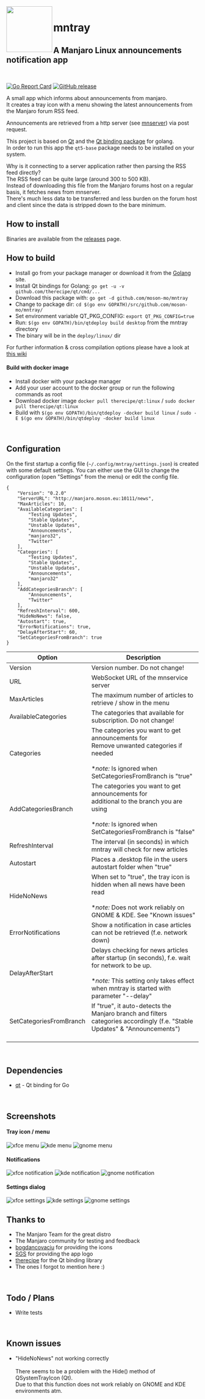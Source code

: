 <img src="https://raw.githubusercontent.com/moson-mo/mntray/master/assets/images/mntray.png?inline=true"  align="left" width="120" />

# mntray
## A Manjaro Linux announcements notification app
</br>

[![Go Report Card](https://goreportcard.com/badge/github.com/moson-mo/mntray)](https://goreportcard.com/report/github.com/moson-mo/mntray)
[![GitHub release](https://img.shields.io/github/v/tag/moson-mo/mntray.svg?label=release&sort=semver)](https://github.com/moson-mo/mntray/releases)

A small app which informs about announcements from manjaro.\
It creates a tray icon with a menu showing the latest announcements from the Manjaro forum RSS feed.

Announcements are retrieved from a http server (see [mnserver](https://github.com/moson-mo/mnserver/)) via post request.

This project is based on [Qt](https://www.qt.io) and the [Qt binding package](https://github.com/therecipe/qt) for golang.\
In order to run this app the `qt5-base` package needs to be installed on your system.

Why is it connecting to a server application rather then parsing the RSS feed directly?\
The RSS feed can be quite large (around 300 to 500 KB).\
Instead of downloading this file from the Manjaro forums host on a regular basis, it fetches news from mnserver.\
There's much less data to be transferred and less burden on the forum host and client since the data is stripped down to the bare minimum.
</br>

## How to install

Binaries are available from the [releases](https://github.com/moson-mo/mntray/releases) page.
</br>

## How to build

* Install go from your package manager or download it from the [Golang](https://golang.org/dl/) site. 
* Install Qt bindings for Golang: `go get -u -v github.com/therecipe/qt/cmd/...`
* Download this package with: `go get -d github.com/moson-mo/mntray`
* Change to package dir: `cd $(go env GOPATH)/src/github.com/moson-mo/mntray/`
* Set environment variable QT_PKG_CONFIG: `export QT_PKG_CONFIG=true`
* Run: `$(go env GOPATH)/bin/qtdeploy build desktop` from the mntray directory
* The binary will be in the `deploy/linux/` dir

For further information & cross compilation options please have a look at [this wiki](https://github.com/therecipe/qt/wiki)

#### Build with docker image

* Install docker with your package manager
* Add your user account to the docker group or run the following commands as root
* Download docker image `docker pull therecipe/qt:linux` / `sudo docker pull therecipe/qt:linux`
* Build with `$(go env GOPATH)/bin/qtdeploy -docker build linux` / `sudo -E $(go env GOPATH)/bin/qtdeploy -docker build linux`
</br>

## Configuration

On the first startup a config file (`~/.config/mntray/settings.json`) is created with some default settings.
You can either use the GUI to change the configuration (open "Settings" from the menu) or edit the config file.

```
{
	"Version": "0.2.0"
	"ServerURL": "http://manjaro.moson.eu:10111/news",
	"MaxArticles": 10,
	"AvailableCategories": [
		"Testing Updates",
		"Stable Updates",
		"Unstable Updates",
		"Announcements",
		"manjaro32",
		"Twitter"
	],
	"Categories": [
		"Testing Updates",
		"Stable Updates",
		"Unstable Updates",
		"Announcements",
		"manjaro32"
	],
	"AddCategoriesBranch": [
		"Announcements",
		"Twitter"
	],
	"RefreshInterval": 600,
	"HideNoNews": false,
	"Autostart": true,
	"ErrorNotifications": true,
	"DelayAfterStart": 60,
	"SetCategoriesFromBranch": true
}
```

Option | Description
--- | ---
Version| Version number. Do not change!|
URL| WebSocket URL of the mnservice server|
MaxArticles| The maximum number of articles to retrieve / show in the menu|
AvailableCategories| The categories that available for subscription. Do not change!|
Categories| The categories you want to get announcements for</br>Remove unwanted categories if needed</br></br>**note:* Is ignored when SetCategoriesFromBranch is "true"|
AddCategoriesBranch| The categories you want to get announcements for</br>additional to the branch you are using</br></br>**note:* Is ignored when SetCategoriesFromBranch is "false"|
RefreshInterval| The interval (in seconds) in which mntray will check for new articles|
Autostart| Places a .desktop file in the users autostart folder when "true"|
HideNoNews| When set to "true", the tray icon is hidden when all news have been read</br></br>**note:* Does not work reliably on GNOME & KDE. See "Known issues"|
ErrorNotifications| Show a notification in case articles can not be retrieved (f.e. network down)|
DelayAfterStart| Delays checking for news articles after startup (in seconds), f.e. wait for network to be up.</br></br> **note:* This setting only takes effect when mntray is started with parameter "--delay"|
SetCategoriesFromBranch| If "true", it auto-detects the Manjaro branch and filters categories accordingly (f.e. "Stable Updates" & "Announcements")</br></br>|

</br>

## Dependencies

* [qt](https://github.com/therecipe/qt) - Qt binding for Go
</br>

## Screenshots

#### Tray icon / menu

![xfce menu](https://github.com/moson-mo/mntray/raw/master/screenshots/xfce_menu.png?inline=true)
![kde menu](https://github.com/moson-mo/mntray/raw/master/screenshots/kde_menu.png?inline=true)
![gnome menu](https://github.com/moson-mo/mntray/raw/master/screenshots/gnome_menu.png?inline=true)

#### Notifications

![xfce notification](https://github.com/moson-mo/mntray/raw/master/screenshots/xfce_notification.png?inline=true)
![kde notification](https://github.com/moson-mo/mntray/raw/master/screenshots/kde_notification.png?inline=true)
![gnome notification](https://github.com/moson-mo/mntray/raw/master/screenshots/gnome_notification.png?inline=true)
</br>

#### Settings dialog

![xfce settings](https://github.com/moson-mo/mntray/raw/master/screenshots/xfce_settings.png?inline=true)
![kde settings](https://github.com/moson-mo/mntray/raw/master/screenshots/kde_settings.png?inline=true)
![gnome settings](https://github.com/moson-mo/mntray/raw/master/screenshots/gnome_settings.png?inline=true)
</br>

## Thanks to

* The Manjaro Team for the great distro
* The Manjaro community for testing and feedback
* [bogdancovaciu](https://github.com/bogdancovaciu) for providing the icons
* [SGS](https://github.com/sgse) for providing the app logo
* [therecipe](https://github.com/therecipe) for the Qt binding library
* The ones I forgot to mention here :)
</br>

## Todo / Plans

* Write tests
</br>

## Known issues

* "HideNoNews" not working correctly\
\
There seems to be a problem with the Hide() method of QSystemTrayIcon (Qt).\
Due to that this function does not work reliably on GNOME and KDE environments atm.